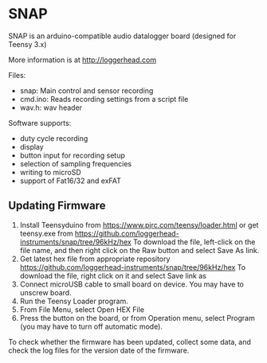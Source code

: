 # SNAP
SNAP is an arduino-compatible audio datalogger board (designed for Teensy 3.x)

More information is at http://loggerhead.com

Files:
- snap: Main control and sensor recording
- cmd.ino: Reads recording settings from a script file
- wav.h: wav header

Software supports:
- duty cycle recording
- display
- button input for recording setup
- selection of sampling frequencies
- writing to microSD
- support of Fat16/32 and exFAT

## Updating Firmware

1.	Install Teensyduino from https://www.pjrc.com/teensy/loader.html or get teensy.exe from 
	https://github.com/loggerhead-instruments/snap/tree/96kHz/hex
	To download the file, left-click on the file name, and then right click on the Raw button and select Save As link.
2.	Get latest hex file from appropriate repository
	https://github.com/loggerhead-instruments/snap/tree/96kHz/hex
	To download the file, right click on it and select Save link as
3.	Connect microUSB cable to small board on device. You may have to unscrew board.
4.	Run the Teensy Loader program.
5.	From File Menu, select Open HEX File
6.	Press the button on the board, or from Operation menu, select Program (you may have to turn off automatic mode).

To check whether the firmware has been updated, collect some data, and check the log files for the version date of the firmware.
